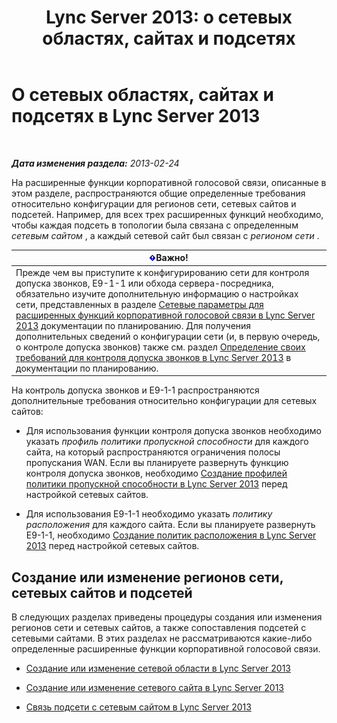 ﻿---
title: 'Lync Server 2013: о сетевых областях, сайтах и подсетях'
TOCTitle: О сетевых областях, сайтах и подсетях
ms:assetid: 6662123a-d011-408c-a290-92b2a8589943
ms:mtpsurl: https://technet.microsoft.com/ru-ru/library/Gg398467(v=OCS.15)
ms:contentKeyID: 49309997
ms.date: 05/19/2016
mtps_version: v=OCS.15
ms.translationtype: HT
---

# О сетевых областях, сайтах и подсетях в Lync Server 2013

 

_**Дата изменения раздела:** 2013-02-24_

На расширенные функции корпоративной голосовой связи, описанные в этом разделе, распространяются общие определенные требования относительно конфигурации для регионов сети, сетевых сайтов и подсетей. Например, для всех трех расширенных функций необходимо, чтобы каждая подсеть в топологии была связана с определенным *сетевым сайтом* , а каждый сетевой сайт был связан с *регионом сети* .

<table>
<thead>
<tr class="header">
<th><img src="images/JJ618369.important(OCS.15).gif" title="important" alt="important" />Важно!</th>
</tr>
</thead>
<tbody>
<tr class="odd">
<td>Прежде чем вы приступите к конфигурированию сети для контроля допуска звонков, E9-1-1 или обхода сервера-посредника, обязательно изучите дополнительную информацию о настройках сети, представленных в разделе <a href="lync-server-2013-network-settings-for-the-advanced-enterprise-voice-features.md">Сетевые параметры для расширенных функций корпоративной голосовой связи в Lync Server 2013</a> документации по планированию. Для получения дополнительных сведений о конфигурации сети (и, в первую очередь, о контроле допуска звонков) также см. раздел <a href="lync-server-2013-defining-your-requirements-for-call-admission-control.md">Определение своих требований для контроля допуска звонков в Lync Server 2013</a> в документации по планированию.</td>
</tr>
</tbody>
</table>


На контроль допуска звонков и E9-1-1 распространяются дополнительные требования относительно конфигурации для сетевых сайтов:

  - Для использования функции контроля допуска звонков необходимо указать *профиль политики пропускной способности* для каждого сайта, на который распространяются ограничения полосы пропускания WAN. Если вы планируете развернуть функцию контроля допуска звонков, необходимо [Создание профилей политики пропускной способности в Lync Server 2013](lync-server-2013-create-bandwidth-policy-profiles.md) перед настройкой сетевых сайтов.

  - Для использования E9-1-1 необходимо указать *политику расположения* для каждого сайта. Если вы планируете развернуть E9-1-1, необходимо [Создание политик расположения в Lync Server 2013](lync-server-2013-create-location-policies.md) перед настройкой сетевых сайтов.

## Создание или изменение регионов сети, сетевых сайтов и подсетей

В следующих разделах приведены процедуры создания или изменения регионов сети и сетевых сайтов, а также сопоставления подсетей с сетевыми сайтами. В этих разделах не рассматриваются какие-либо определенные расширенные функции корпоративной голосовой связи.

  - [Создание или изменение сетевой области в Lync Server 2013](lync-server-2013-create-or-modify-a-network-region.md)

  - [Создание или изменение сетевого сайта в Lync Server 2013](lync-server-2013-create-or-modify-a-network-site.md)

  - [Связь подсети с сетевым сайтом в Lync Server 2013](lync-server-2013-associate-a-subnet-with-a-network-site.md)

